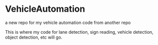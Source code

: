 # VehicleAutomation
a new repo for my vehicle automation code from another repo

This is where my code for lane detection, sign reading, vehicle detection, object detection, etc will go.
